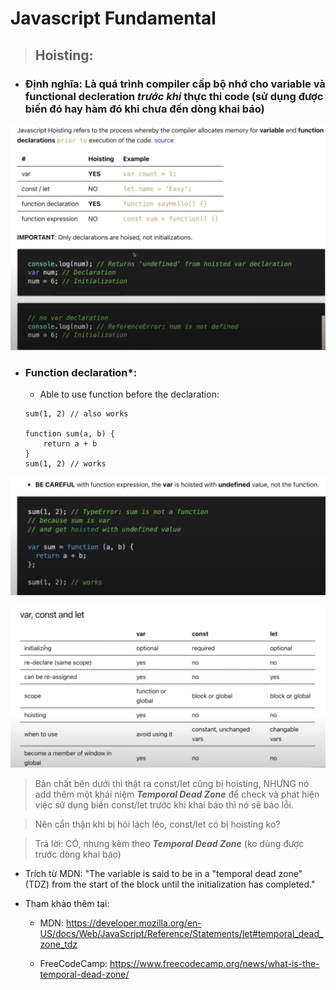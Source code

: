 # Javascript Fundamental

> ## Hoisting:

- ### **Định nghĩa**: Là quá trình **compiler** cấp bộ nhớ cho **variable** và **functional decleration** **_trước khi_** thực thi code (sử dụng được biến đó hay hàm đó khi chưa đến dòng khai báo)

![this is an image](./define.png)

- ### **Function declaration\***:

  - Able to use function before the declaration:

  ```
  sum(1, 2) // also works

  function sum(a, b) {
      return a + b
  }
  sum(1, 2) // works
  ```

![this is an image](./be_careful.png)

![this is an image](./var_const_let.png)

> Bản chất bên dưới thì thật ra const/let cũng bị hoisting, NHƯNG nó add thêm một khái niệm **_Temporal Dead Zone_** để check và phát hiện việc sử dụng biến const/let trước khi khai báo thì nó sẽ báo lỗi.

> Nên cẩn thận khi bị hỏi lách léo, const/let có bị hoisting ko?

> Trả lời: CÓ, nhưng kèm theo **_Temporal Dead Zone_** (ko dùng được trước dòng khai báo)

- Trích từ MDN: "The variable is said to be in a "temporal dead zone" (TDZ) from the start of the block until the initialization has completed."

- Tham khảo thêm tại:

  - MDN: https://developer.mozilla.org/en-US/docs/Web/JavaScript/Reference/Statements/let#temporal_dead_zone_tdz

  - FreeCodeCamp: https://www.freecodecamp.org/news/what-is-the-temporal-dead-zone/
